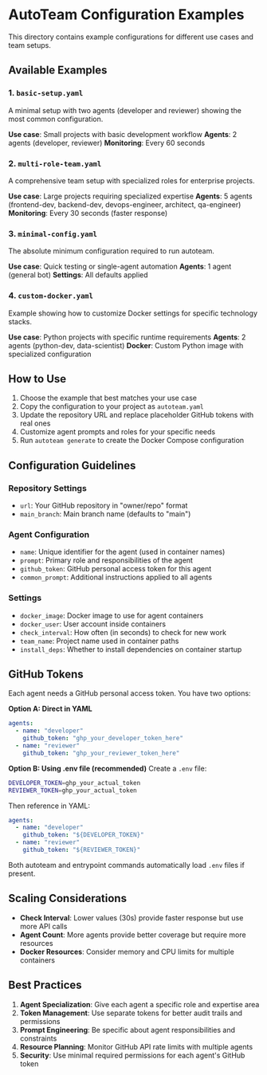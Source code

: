 # AutoTeam Configuration Examples

This directory contains example configurations for different use cases and team setups.

## Available Examples

### 1. `basic-setup.yaml`
A minimal setup with two agents (developer and reviewer) showing the most common configuration.

**Use case**: Small projects with basic development workflow
**Agents**: 2 agents (developer, reviewer)
**Monitoring**: Every 60 seconds

### 2. `multi-role-team.yaml`
A comprehensive team setup with specialized roles for enterprise projects.

**Use case**: Large projects requiring specialized expertise
**Agents**: 5 agents (frontend-dev, backend-dev, devops-engineer, architect, qa-engineer)
**Monitoring**: Every 30 seconds (faster response)

### 3. `minimal-config.yaml`
The absolute minimum configuration required to run autoteam.

**Use case**: Quick testing or single-agent automation
**Agents**: 1 agent (general bot)
**Settings**: All defaults applied

### 4. `custom-docker.yaml`
Example showing how to customize Docker settings for specific technology stacks.

**Use case**: Python projects with specific runtime requirements
**Agents**: 2 agents (python-dev, data-scientist)
**Docker**: Custom Python image with specialized configuration

## How to Use

1. Choose the example that best matches your use case
2. Copy the configuration to your project as `autoteam.yaml`
3. Update the repository URL and replace placeholder GitHub tokens with real ones
4. Customize agent prompts and roles for your specific needs
5. Run `autoteam generate` to create the Docker Compose configuration

## Configuration Guidelines

### Repository Settings
- `url`: Your GitHub repository in "owner/repo" format
- `main_branch`: Main branch name (defaults to "main")

### Agent Configuration
- `name`: Unique identifier for the agent (used in container names)
- `prompt`: Primary role and responsibilities of the agent
- `github_token`: GitHub personal access token for this agent
- `common_prompt`: Additional instructions applied to all agents

### Settings
- `docker_image`: Docker image to use for agent containers
- `docker_user`: User account inside containers
- `check_interval`: How often (in seconds) to check for new work
- `team_name`: Project name used in container paths
- `install_deps`: Whether to install dependencies on container startup

## GitHub Tokens

Each agent needs a GitHub personal access token. You have two options:

**Option A: Direct in YAML**
```yaml
agents:
  - name: "developer"
    github_token: "ghp_your_developer_token_here"
  - name: "reviewer"
    github_token: "ghp_your_reviewer_token_here"
```

**Option B: Using .env file (recommended)**
Create a `.env` file:
```bash
DEVELOPER_TOKEN=ghp_your_actual_token
REVIEWER_TOKEN=ghp_your_actual_token
```

Then reference in YAML:
```yaml
agents:
  - name: "developer"
    github_token: "${DEVELOPER_TOKEN}"
  - name: "reviewer"
    github_token: "${REVIEWER_TOKEN}"
```

Both autoteam and entrypoint commands automatically load `.env` files if present.

## Scaling Considerations

- **Check Interval**: Lower values (30s) provide faster response but use more API calls
- **Agent Count**: More agents provide better coverage but require more resources
- **Docker Resources**: Consider memory and CPU limits for multiple containers

## Best Practices

1. **Agent Specialization**: Give each agent a specific role and expertise area
2. **Token Management**: Use separate tokens for better audit trails and permissions
3. **Prompt Engineering**: Be specific about agent responsibilities and constraints
4. **Resource Planning**: Monitor GitHub API rate limits with multiple agents
5. **Security**: Use minimal required permissions for each agent's GitHub token
